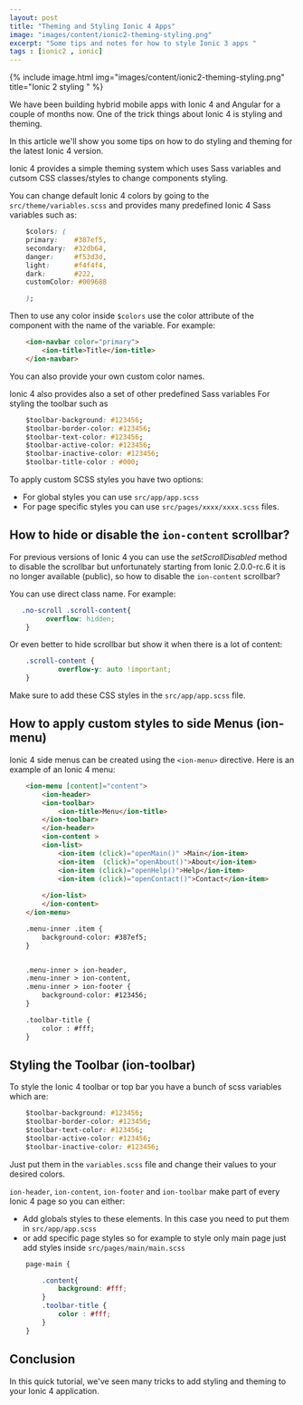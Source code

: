 ```yaml
---
layout: post
title: "Theming and Styling Ionic 4 Apps"
image: "images/content/ionic2-theming-styling.png"
excerpt: "Some tips and notes for how to style Ionic 3 apps " 
tags : [ionic2 , ionic]
---
```


{% include image.html 
    img="images/content/ionic2-theming-styling.png" 
    title="Ionic 2 styling " 
%}

We have been building hybrid mobile apps with Ionic 4 and Angular for a couple of months now. One of the trick things about Ionic 4 is styling and theming.

In this article we'll show you some tips on how to do styling and theming for the latest Ionic 4 version.

Ionic 4 provides a simple theming system which uses Sass variables and cutsom CSS classes/styles to change
components styling.

You can change default Ionic 4 colors by going to the `src/theme/variables.scss` and provides many predefined
Ionic 4 Sass variables such as:

```css
    $colors: (
    primary:    #387ef5,
    secondary:  #32db64,
    danger:     #f53d3d,
    light:      #f4f4f4,
    dark:       #222,
    customColor: #009688

    );
```

Then to use any color inside `$colors` use the color attribute of the component with the name of the variable. For example:

```html
    <ion-navbar color="primary">
        <ion-title>Title</ion-title>
    </ion-navbar>
```

You can also provide your own custom color names.

Ionic 4 also provides also a set of other predefined Sass variables For styling the toolbar such as 

```css
    $toolbar-background: #123456;
    $toolbar-border-color: #123456;
    $toolbar-text-color: #123456;
    $toolbar-active-color: #123456;
    $toolbar-inactive-color: #123456;
    $toolbar-title-color : #000;
```

To apply custom SCSS styles you have two options:

- For global styles you can use `src/app/app.scss`
- For page specific styles you can use `src/pages/xxxx/xxxx.scss` files.

## How to hide or disable the `ion-content` scrollbar?

For previous versions of Ionic 4 you can use the *setScrollDisabled* method to disable the scrollbar but 
unfortunately starting from Ionic 2.0.0-rc.6 it is no longer available (public), so how to disable the `ion-content` scrollbar?

You can use direct class name. For example: 

```css
   .no-scroll .scroll-content{
         overflow: hidden;
    }
```

Or even better to hide scrollbar but show it when there is a lot of content: 

```css
    .scroll-content {
            overflow-y: auto !important;
    }    
```

Make sure to add these CSS styles in the `src/app/app.scss` file. 

## How to apply custom styles to side Menus (ion-menu)

Ionic 4 side menus can be created using the `<ion-menu>` directive. Here is an example of an Ionic 4 menu: 

```html
    <ion-menu [content]="content">
        <ion-header>
        <ion-toolbar>
            <ion-title>Menu</ion-title>
        </ion-toolbar>
        </ion-header>
        <ion-content >
        <ion-list>
            <ion-item (click)="openMain()" >Main</ion-item>
            <ion-item  (click)="openAbout()">About</ion-item>
            <ion-item (click)="openHelp()">Help</ion-item>
            <ion-item (click)="openContact()">Contact</ion-item>
    
        </ion-list>
        </ion-content>    
    </ion-menu>

    .menu-inner .item {
        background-color: #387ef5;
    }


    .menu-inner > ion-header, 
    .menu-inner > ion-content, 
    .menu-inner > ion-footer {
        background-color: #123456; 
    }

    .toolbar-title {
        color : #fff;
    }
```

## Styling the Toolbar (ion-toolbar)

To style the Ionic 4 toolbar or top bar you have a bunch of scss variables which are: 

```css
    $toolbar-background: #123456;
    $toolbar-border-color: #123456;
    $toolbar-text-color: #123456;
    $toolbar-active-color: #123456;
    $toolbar-inactive-color: #123456;    
```

Just put them in the `variables.scss` file and change their values to your desired colors.

`ion-header`, `ion-content`, `ion-footer` and `ion-toolbar` make part of every Ionic 4 page so you can either: 

- Add globals styles to these elements. In this case you need to put them in `src/app/app.scss` 
- or add specific page styles so for example to style only main page just add styles inside `src/pages/main/main.scss` 

```css
    page-main {

        .content{
            background: #fff;
        }
        .toolbar-title {
            color : #fff;
        }    
    }
```

## Conclusion

In this quick tutorial, we've seen many tricks to add styling and theming to your Ionic 4 application.
